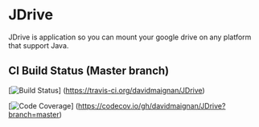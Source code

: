 # JDrive
JDrive is application so you can mount your google drive on any platform that support Java.

## CI Build Status (Master branch)
[![Build Status](https://travis-ci.org/davidmaignan/JDrive.svg?branch=master)]
(https://travis-ci.org/davidmaignan/JDrive)


[![Code Coverage](https://img.shields.io/codecov/c/github/pvorb/property-providers/develop.svg)]
(https://codecov.io/gh/davidmaignan/JDrive?branch=master)
